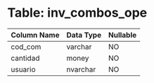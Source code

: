 # Table: inv_combos_ope

| Column Name | Data Type | Nullable |
|-------------|-----------|----------|
| cod_com | varchar | NO |
| cantidad | money | NO |
| usuario | nvarchar | NO |
